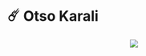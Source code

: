 # ☄️ Otso Karali

<p align="center">
  <!-- Typing SVG -->
  <a href="https://github.com/OtsoKarali/readme-typing-svg">
    <img src="https://readme-typing-svg.demolab.com/?lines=4yrs%2B%20Coding%20Experience;Aspiring%20Financial%20Quantitative%20Researcher;Passionate%20About%20Machine%20Learning&font=Fira%20Code&center=true&width=700&height=50&color=f75c7e&vCenter=true&pause=1000&size=24" /></a>
</p>

